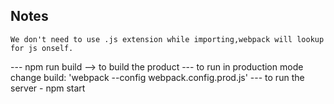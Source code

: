 ## Notes
  `
    We don't need to use .js extension while importing,webpack will lookup for js onself. 
  `

  --- npm run build --> to build the product
  --- to run in production mode
     change build: 'webpack --config webpack.config.prod.js'
  --- to run the server - npm start
  
